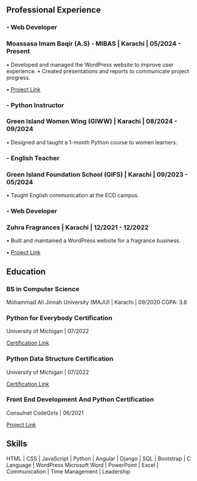 ## Professional Experience
### - Web Developer
### Moassasa Imam Baqir (A.S) - MIBAS | Karachi | 05/2024 - Present
• Developed and managed the WordPress website to improve user 
experience.
• Created presentations and reports to communicate project progress.

• [Project Link](mibas.org)
### - Python Instructor
### Green Island Women Wing (GIWW) | Karachi | 08/2024 - 09/2024
• Designed and taught a 1-month Python course to women learners.
### - English Teacher
### Green Island Foundation School (GIFS) | Karachi | 09/2023 - 05/2024
• Taught English communication at the ECD campus.
### - Web Developer
### Zuhra Fragrances | Karachi | 12/2021 - 12/2022
• Built and maintained a WordPress website for a fragrance business.

• [Project Link](zuhrafragrances.com)
## Education
### BS in Computer Science
Mohammad Ali Jinnah University (MAJU) | Karachi | 09/2020
CGPA: 3.8
### Python for Everybody Certification
University of Michigan | 07/2022

[Certification Link](https://coursera.org/share/23fbba620f46d390507029a0275fa888)
### Python Data Structure Certification
University of Michigan | 07/2022

[Certification Link](https://coursera.org/share/c049a52c42a739e352283ca90981934f)
### Front End Development And Python Certification
Consulnet CodeGirls | 06/2021

[Project Link](http://cnet-web.consulnet.net/Word-Splash)
## Skills
HTML | CSS | JavaScript | Python | Angular | Django | SQL | Bootstrap | C Language | WordPress
Microsoft Word | PowerPoint | Excel | Communication | Time Management | Leadership
